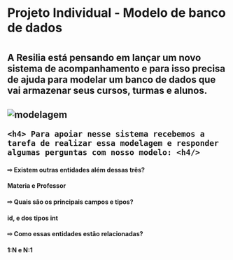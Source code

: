 <h1>Projeto Individual - Modelo de banco de dados
<h1/>
  
  <h2> A Resilia está pensando em lançar um novo sistema de acompanhamento e para isso precisa de ajuda para modelar um banco de dados que vai armazenar seus cursos, turmas e alunos.<h2/>
      
![modelagem](https://user-images.githubusercontent.com/47828514/222605464-b1df9408-9d86-4dde-82eb-83c0f300b376.png) 
    
    
    <h4> Para apoiar nesse sistema recebemos a tarefa de realizar essa modelagem e responder algumas perguntas com nosso modelo: <h4/>
    
   <h4> ⇨ Existem outras entidades além dessas três?<h4/>
<h4> Materia e Professor <h4/>

  <h4>⇨ Quais são os principais campos e tipos? <h4/>
<h4>id, e dos tipos int <h4/>

<h4>⇨ Como essas entidades estão relacionadas? <h4/>
<h4>1:N e N:1 <h4/>
